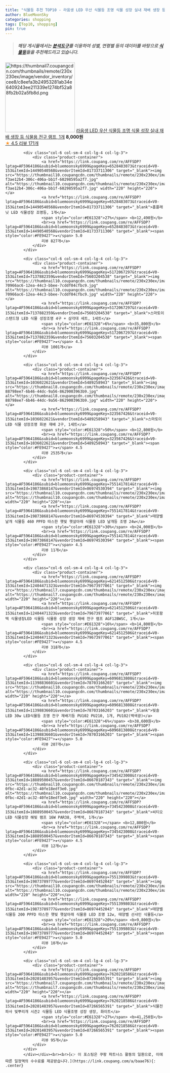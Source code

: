 ```yaml
---
title: "식물등 추천 TOP10 - 라움생 LED 우산 식물등 조명 식물 성장 실내 재배 생장 등 식물용 전구 램프, 1개"
author: BlueMoonSky
categories: shopping
tags: [Top10, shopping]
pin: true
---
```


> ##### 해당 게시물에서는 [**분석도구**](https://itemscout.io/)를 이용하여 **성별**, **연령별** 등의 데이터를 바탕으로 [**식물등**](https://link.coupang.com/a/baae76)들을 추천해드리고 있습니다.
<div class="container"><div class="row">
            <div class="col-6 col-sm-4 col-lg-4 col-lg-3">
                <div class="product-container">
                    <a href="https://link.coupang.com/re/AFFSDP?lptag=AF5964186&subid=bluemoonsky6999&pageKey=6308438586&traceid=V0-153&itemId=13080760367&vendorItemId=83184240386" target="_blank"><img src="https://thumbnail7.coupangcdn.com/thumbnails/remote/230x230ex/image/vendor_inventory/cee8/c8eefa3b24953281ab34e6409243ee211339e1274bf52a88fb2b02a5fb8d.png" alt="https://thumbnail7.coupangcdn.com/thumbnails/remote/230x230ex/image/vendor_inventory/cee8/c8eefa3b24953281ab34e6409243ee211339e1274bf52a88fb2b02a5fb8d.png" width="220" height="220"></a>
                    <a href="https://link.coupang.com/re/AFFSDP?lptag=AF5964186&subid=bluemoonsky6999&pageKey=6308438586&traceid=V0-153&itemId=13080760367&vendorItemId=83184240386" target="_blank">라움생 LED 우산 식물등 조명 식물 성장 실내 재배 생장 등 식물용 전구 램프, 1개</a>
                    <span style="color:#E61328"></span> <b>8,000원</b>
                    <br><a href="https://link.coupang.com/re/AFFSDP?lptag=AF5964186&subid=bluemoonsky6999&pageKey=6308438586&traceid=V0-153&itemId=13080760367&vendorItemId=83184240386" target="_blank"><span style="color:#FE9427">★</span> 4.5
                    리뷰 171개</a>
                </div>
            </div>
            
            <div class="col-6 col-sm-4 col-lg-4 col-lg-3">
                <div class="product-container">
                    <a href="https://link.coupang.com/re/AFFSDP?lptag=AF5964186&subid=bluemoonsky6999&pageKey=6528483073&traceid=V0-153&itemId=14490540568&vendorItemId=81733711306" target="_blank"><img src="https://thumbnail10.coupangcdn.com/thumbnails/remote/230x230ex/image/retail/images/5991407895196792-f3ae12b4-306c-406a-bb1f-60298595a2f7.jpg" alt="https://thumbnail10.coupangcdn.com/thumbnails/remote/230x230ex/image/retail/images/5991407895196792-f3ae12b4-306c-406a-bb1f-60298595a2f7.jpg" width="220" height="220"></a>
                    <a href="https://link.coupang.com/re/AFFSDP?lptag=AF5964186&subid=bluemoonsky6999&pageKey=6528483073&traceid=V0-153&itemId=14490540568&vendorItemId=81733711306" target="_blank">홈플래닛 LED 식물성장 조명등, 1개</a>
                    <span style="color:#E61328">27%</span> <b>12,490원</b>
                    <br><a href="https://link.coupang.com/re/AFFSDP?lptag=AF5964186&subid=bluemoonsky6999&pageKey=6528483073&traceid=V0-153&itemId=14490540568&vendorItemId=81733711306" target="_blank"><span style="color:#FE9427">★</span> 5.0
                    리뷰 827개</a>
                </div>
            </div>
            
            <div class="col-6 col-sm-4 col-lg-4 col-lg-3">
                <div class="product-container">
                    <a href="https://link.coupang.com/re/AFFSDP?lptag=AF5964186&subid=bluemoonsky6999&pageKey=5172067297&traceid=V0-153&itemId=7137882359&vendorItemId=75603204538" target="_blank"><img src="https://thumbnail10.coupangcdn.com/thumbnails/remote/230x230ex/image/retail/images/2970580886423092-70966ac6-12ea-44c3-bbee-7cddf04cfbc9.jpg" alt="https://thumbnail10.coupangcdn.com/thumbnails/remote/230x230ex/image/retail/images/2970580886423092-70966ac6-12ea-44c3-bbee-7cddf04cfbc9.jpg" width="220" height="220"></a>
                    <a href="https://link.coupang.com/re/AFFSDP?lptag=AF5964186&subid=bluemoonsky6999&pageKey=5172067297&traceid=V0-153&itemId=7137882359&vendorItemId=75603204538" target="_blank">스마토이 스탠드형 LED 식물 성장조명 4구 + 삼각대 세트, 1세트</a>
                    <span style="color:#E61328">6%</span> <b>35,800원</b>
                    <br><a href="https://link.coupang.com/re/AFFSDP?lptag=AF5964186&subid=bluemoonsky6999&pageKey=5172067297&traceid=V0-153&itemId=7137882359&vendorItemId=75603204538" target="_blank"><span style="color:#FE9427">★</span> 4.5
                    리뷰 1001개</a>
                </div>
            </div>
            
            <div class="col-6 col-sm-4 col-lg-4 col-lg-3">
                <div class="product-container">
                    <a href="https://link.coupang.com/re/AFFSDP?lptag=AF5964186&subid=bluemoonsky6999&pageKey=323567426&traceid=V0-153&itemId=1036022621&vendorItemId=5489258943" target="_blank"><img src="https://thumbnail8.coupangcdn.com/thumbnails/remote/230x230ex/image/retail/images/52918569645531-88798ee7-6b46-44dc-9a56-8629003963b9.jpg" alt="https://thumbnail8.coupangcdn.com/thumbnails/remote/230x230ex/image/retail/images/52918569645531-88798ee7-6b46-44dc-9a56-8629003963b9.jpg" width="220" height="220"></a>
                    <a href="https://link.coupang.com/re/AFFSDP?lptag=AF5964186&subid=bluemoonsky6999&pageKey=323567426&traceid=V0-153&itemId=1036022621&vendorItemId=5489258943" target="_blank">스마토이 LED 식물 성장조명 화분 재배 2구, 1세트</a>
                    <span style="color:#E61328">50%</span> <b>12,800원</b>
                    <br><a href="https://link.coupang.com/re/AFFSDP?lptag=AF5964186&subid=bluemoonsky6999&pageKey=323567426&traceid=V0-153&itemId=1036022621&vendorItemId=5489258943" target="_blank"><span style="color:#FE9427">★</span> 4.5
                    리뷰 2535개</a>
                </div>
            </div>
            
            <div class="col-6 col-sm-4 col-lg-4 col-lg-3">
                <div class="product-container">
                    <a href="https://link.coupang.com/re/AFFSDP?lptag=AF5964186&subid=bluemoonsky6999&pageKey=7551417814&traceid=V0-153&itemId=19873868147&vendorItemId=86974530394" target="_blank"><img src="https://thumbnail10.coupangcdn.com/thumbnails/remote/230x230ex/image/vendor_inventory/fe36/3092ba2a9eaab56228c2c7cd49d8f08da3958c3817a294797d96fed5f5ed.jpg" alt="https://thumbnail10.coupangcdn.com/thumbnails/remote/230x230ex/image/vendor_inventory/fe36/3092ba2a9eaab56228c2c7cd49d8f08da3958c3817a294797d96fed5f5ed.jpg" width="220" height="220"></a>
                    <a href="https://link.coupang.com/re/AFFSDP?lptag=AF5964186&subid=bluemoonsky6999&pageKey=7551417814&traceid=V0-153&itemId=19873868147&vendorItemId=86974530394" target="_blank">태양벨 날개 식물등 460 PPFD 따스한 햇빛 햇살아래 식물용 LED 날개등 조명 24w</a>
                    <span style="color:#E61328">30%</span> <b>24,000원</b>
                    <br><a href="https://link.coupang.com/re/AFFSDP?lptag=AF5964186&subid=bluemoonsky6999&pageKey=7551417814&traceid=V0-153&itemId=19873868147&vendorItemId=86974530394" target="_blank"><span style="color:#FE9427">★</span> 4.5
                    리뷰 11개</a>
                </div>
            </div>
            
            <div class="col-6 col-sm-4 col-lg-4 col-lg-3">
                <div class="product-container">
                    <a href="https://link.coupang.com/re/AFFSDP?lptag=AF5964186&subid=bluemoonsky6999&pageKey=6214512506&traceid=V0-153&itemId=12404471323&vendorItemId=79673977061" target="_blank"><img src="https://thumbnail7.coupangcdn.com/thumbnails/remote/230x230ex/image/vendor_inventory/2b93/0c75d4c70034f2ba134a61af1b948685f9c9931c2e17c97e36bfdddb5ed0.jpg" alt="https://thumbnail7.coupangcdn.com/thumbnails/remote/230x230ex/image/vendor_inventory/2b93/0c75d4c70034f2ba134a61af1b948685f9c9931c2e17c97e36bfdddb5ed0.jpg" width="220" height="220"></a>
                    <a href="https://link.coupang.com/re/AFFSDP?lptag=AF5964186&subid=bluemoonsky6999&pageKey=6214512506&traceid=V0-153&itemId=12404471323&vendorItemId=79673977061" target="_blank">히포팜텍 식물생장LED 식물등 식물용 성장 생장 재배 전구 램프 AGF12BWSC, 1개</a>
                    <span style="color:#E61328">16%</span> <b>14,800원</b>
                    <br><a href="https://link.coupang.com/re/AFFSDP?lptag=AF5964186&subid=bluemoonsky6999&pageKey=6214512506&traceid=V0-153&itemId=12404471323&vendorItemId=79673977061" target="_blank"><span style="color:#FE9427">★</span> 4.5
                    리뷰 318개</a>
                </div>
            </div>
            
            <div class="col-6 col-sm-4 col-lg-4 col-lg-3">
                <div class="product-container">
                    <a href="https://link.coupang.com/re/AFFSDP?lptag=AF5964186&subid=bluemoonsky6999&pageKey=6096813808&traceid=V0-153&itemId=11398836601&vendorItemId=78703166203" target="_blank"><img src="https://thumbnail10.coupangcdn.com/thumbnails/remote/230x230ex/image/vendor_inventory/73e2/2e15e9ee18ec7b9182139b735367a79ce9caf63d475e304d3d123a960d79.jpg" alt="https://thumbnail10.coupangcdn.com/thumbnails/remote/230x230ex/image/vendor_inventory/73e2/2e15e9ee18ec7b9182139b735367a79ce9caf63d475e304d3d123a960d79.jpg" width="220" height="220"></a>
                    <a href="https://link.coupang.com/re/AFFSDP?lptag=AF5964186&subid=bluemoonsky6999&pageKey=6096813808&traceid=V0-153&itemId=11398836601&vendorItemId=78703166203" target="_blank">빛솔LED 30w LED식물등 조명 전구 재배기등 PU102 PU210, 1개, PU102(백색광)</a>
                    <span style="color:#E61328">6%</span> <b>38,600원</b>
                    <br><a href="https://link.coupang.com/re/AFFSDP?lptag=AF5964186&subid=bluemoonsky6999&pageKey=6096813808&traceid=V0-153&itemId=11398836601&vendorItemId=78703166203" target="_blank"><span style="color:#FE9427">★</span> 5.0
                    리뷰 207개</a>
                </div>
            </div>
            
            <div class="col-6 col-sm-4 col-lg-4 col-lg-3">
                <div class="product-container">
                    <a href="https://link.coupang.com/re/AFFSDP?lptag=AF5964186&subid=bluemoonsky6999&pageKey=7345423008&traceid=V0-153&itemId=18889500457&vendorItemId=86670187343" target="_blank"><img src="https://thumbnail10.coupangcdn.com/thumbnails/remote/230x230ex/image/retail/images/2023/07/24/10/0/a1ee833c-0fbc-42d1-ac32-40fe18edf3e0.jpg" alt="https://thumbnail10.coupangcdn.com/thumbnails/remote/230x230ex/image/retail/images/2023/07/24/10/0/a1ee833c-0fbc-42d1-ac32-40fe18edf3e0.jpg" width="220" height="220"></a>
                    <a href="https://link.coupang.com/re/AFFSDP?lptag=AF5964186&subid=bluemoonsky6999&pageKey=7345423008&traceid=V0-153&itemId=18889500457&vendorItemId=86670187343" target="_blank">씨티오 LED 식물성장 해빛 램프 16W PAR38, 주백색, 1개</a>
                    <span style="color:#E61328"></span> <b>12,800원</b>
                    <br><a href="https://link.coupang.com/re/AFFSDP?lptag=AF5964186&subid=bluemoonsky6999&pageKey=7345423008&traceid=V0-153&itemId=18889500457&vendorItemId=86670187343" target="_blank"><span style="color:#FE9427">★</span> 4.5
                    리뷰 12개</a>
                </div>
            </div>
            
            <div class="col-6 col-sm-4 col-lg-4 col-lg-3">
                <div class="product-container">
                    <a href="https://link.coupang.com/re/AFFSDP?lptag=AF5964186&subid=bluemoonsky6999&pageKey=7551399803&traceid=V0-153&itemId=19873789777&vendorItemId=86974452043" target="_blank"><img src="https://thumbnail10.coupangcdn.com/thumbnails/remote/230x230ex/image/vendor_inventory/232e/04f8e098250b25ddff767dcdba400d5bbf25f05f8d1a57778e293141830b.jpg" alt="https://thumbnail10.coupangcdn.com/thumbnails/remote/230x230ex/image/vendor_inventory/232e/04f8e098250b25ddff767dcdba400d5bbf25f05f8d1a57778e293141830b.jpg" width="220" height="220"></a>
                    <a href="https://link.coupang.com/re/AFFSDP?lptag=AF5964186&subid=bluemoonsky6999&pageKey=7551399803&traceid=V0-153&itemId=19873789777&vendorItemId=86974452043" target="_blank">태양벨 식물등 200 PPFD 따스한 햇빛 햇살아래 식물용 LED 조명 12w, 태양벨 선샤인 식물등</a>
                    <span style="color:#E61328">20%</span> <b>9,800원</b>
                    <br><a href="https://link.coupang.com/re/AFFSDP?lptag=AF5964186&subid=bluemoonsky6999&pageKey=7551399803&traceid=V0-153&itemId=19873789777&vendorItemId=86974452043" target="_blank"><span style="color:#FE9427">★</span> 5.0
                    리뷰 10개</a>
                </div>
            </div>
            
            <div class="col-6 col-sm-4 col-lg-4 col-lg-3">
                <div class="product-container">
                    <a href="https://link.coupang.com/re/AFFSDP?lptag=AF5964186&subid=bluemoonsky6999&pageKey=7620218586&traceid=V0-153&itemId=20201483957&vendorItemId=87266565391" target="_blank"><img src="https://thumbnail7.coupangcdn.com/thumbnails/remote/230x230ex/image/vendor_inventory/7b1e/940b010a6f098f9cca6fe617f61773c57804cd11d35294ab659e8c2239e4.jpg" alt="https://thumbnail7.coupangcdn.com/thumbnails/remote/230x230ex/image/vendor_inventory/7b1e/940b010a6f098f9cca6fe617f61773c57804cd11d35294ab659e8c2239e4.jpg" width="220" height="220"></a>
                    <a href="https://link.coupang.com/re/AFFSDP?lptag=AF5964186&subid=bluemoonsky6999&pageKey=7620218586&traceid=V0-153&itemId=20201483957&vendorItemId=87266565391" target="_blank">식물전파사 빛뿌리개 시즌2 식물등 LED 식물조명 성장 생장, 화이트</a>
                    <span style="color:#E61328">27%</span> <b>41,250원</b>
                    <br><a href="https://link.coupang.com/re/AFFSDP?lptag=AF5964186&subid=bluemoonsky6999&pageKey=7620218586&traceid=V0-153&itemId=20201483957&vendorItemId=87266565391" target="_blank"><span style="color:#FE9427">★</span> 5.0
                    리뷰 95개</a>
                </div>
            </div>
            </div></div><br><br>[👉 이 포스팅은 쿠팡 파트너스 활동의 일환으로, 이에 따른 일정액의 수수료를 제공받습니다.](https://link.coupang.com/a/baae76){: .center}